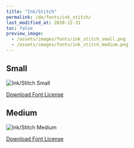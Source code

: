 ```yaml
---
title: "Ink/Stitch"
permalink: /de/fonts/ink_stitch/
last_modified_at: 2020-12-31
toc: false
preview_image:
  - /assets/images/fonts/ink_stitch_small.png
  - /assets/images/fonts/ink_stitch_medium.png
---
```

## Small
![Ink/Stitch Small](/assets/images/fonts/ink_stitch_small.png)

[Download Font License](https://github.com/inkstitch/inkstitch/tree/main/fonts/small_font/LICENSE)

## Medium
![Ink/Stitch Medium](/assets/images/fonts/ink_stitch_medium.png)

[Download Font License](https://github.com/inkstitch/inkstitch/tree/main/fonts/medium_font/LICENSE)
